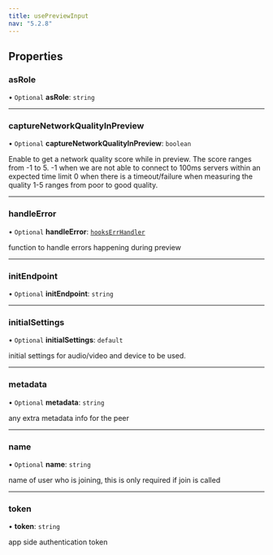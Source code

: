 ```yaml
---
title: usePreviewInput
nav: "5.2.8"
---
```


## Properties

### asRole

• `Optional` **asRole**: `string`

___

### captureNetworkQualityInPreview

• `Optional` **captureNetworkQualityInPreview**: `boolean`

Enable to get a network quality score while in preview. The score ranges from -1 to 5.
-1 when we are not able to connect to 100ms servers within an expected time limit
0 when there is a timeout/failure when measuring the quality
1-5 ranges from poor to good quality.

___

### handleError

• `Optional` **handleError**: [`hooksErrHandler`](/api-reference/javascript/v2/react-hooks/home/content#hookserrhandler)

function to handle errors happening during preview

___

### initEndpoint

• `Optional` **initEndpoint**: `string`

___

### initialSettings

• `Optional` **initialSettings**: `default`

initial settings for audio/video and device to be used.

___

### metadata

• `Optional` **metadata**: `string`

any extra metadata info for the peer

___

### name

• `Optional` **name**: `string`

name of user who is joining, this is only required if join is called

___

### token

• **token**: `string`

app side authentication token
